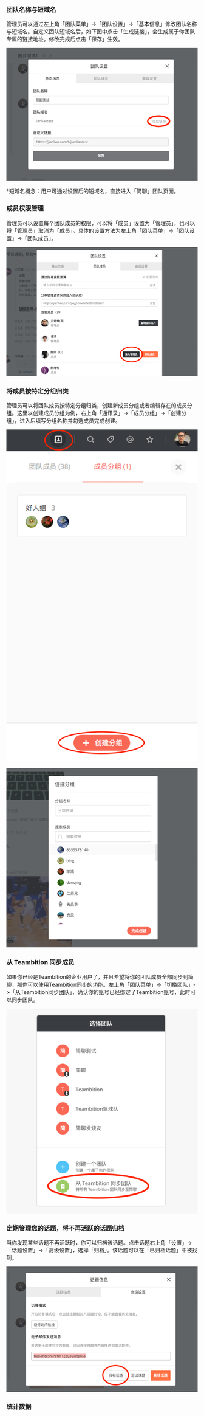 ### 团队名称与短域名

管理员可以通过左上角「团队菜单」->「团队设置」->「基本信息」修改团队名称与短域名。自定义团队短域名后，如下图中点击「生成链接」，会生成属于你团队专属的链接地址。修改完成后点击「保存」生效。

![](../images/3-1-1.png)

*短域名概念：用户可通过设置后的短域名，直接进入「简聊」团队页面。

### 成员权限管理

管理员可以设置每个团队成员的权限，可以将「成员」设置为「管理员」，也可以将「管理员」取消为「成员」。具体的设置方法为左上角「团队菜单」->「团队设置」->「团队成员」。

![](../images/3-1-2.png)

### 将成员按特定分组归类

管理员可以将团队成员按特定分组归类，创建新成员分组或者编辑存在的成员分组。这里以创建成员分组为例，右上角「通讯录」->「成员分组」->「创建分组」，进入后填写分组名称并勾选成员完成创建。

![](../images/3-1-3.png)

![](../images/3-1-4.png)

### 从 Teambition 同步成员

如果你已经是Teambition的企业用户了，并且希望将你的团队成员全部同步到简聊，那你可以使用Teambition同步的功能。左上角「团队菜单」->「切换团队」->「从Teambition同步团队」，确认你的账号已经绑定了Teambition账号，此时可以同步团队。

![](../images/3-1-5.png)

### 定期管理您的话题，将不再活跃的话题归档

当你发现某些话题不再活跃时，你可以归档该话题。点击话题右上角「设置」->「话题设置」->「高级设置」，选择「归档」。该话题可以在「已归档话题」中被找到。

![](../images/3-1-6.png)

### 统计数据


